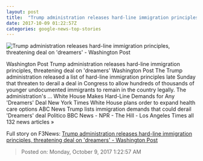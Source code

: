 ```yaml
---
layout: post
title:  "Trump administration releases hard-line immigration principles, threatening deal on 'dreamers' - Washington Post"
date: 2017-10-09 01:22:57Z
categories: google-news-top-stories
---
```


![Trump administration releases hard-line immigration principles, threatening deal on 'dreamers' - Washington Post](https://img.washingtonpost.com/rf/image_1484w/2010-2019/Wires/Images/2017-10-07/Reuters/2017-10-07T221604Z_978119108_RC19675C4BB0_RTRMADP_3_USA-TRUMP.jpg?t=20170517)

Washington Post Trump administration releases hard-line immigration principles, threatening deal on 'dreamers' Washington Post The Trump administration released a list of hard-line immigration principles late Sunday that threaten to derail a deal in Congress to allow hundreds of thousands of younger undocumented immigrants to remain in the country legally. The administration's ... White House Makes Hard-Line Demands for Any 'Dreamers' Deal New York Times White House plans order to expand health care options ABC News Trump lists immigration demands that could derail 'Dreamers' deal Politico BBC News - NPR - The Hill - Los Angeles Times all 132 news articles »


Full story on F3News: [Trump administration releases hard-line immigration principles, threatening deal on 'dreamers' - Washington Post](http://www.f3nws.com/n/VzKXNE)

> Posted on: Monday, October 9, 2017 1:22:57 AM
